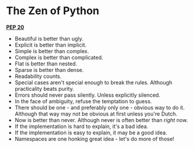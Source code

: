 # The Zen of Python

**[PEP 20](https://www.python.org/dev/peps/pep-0020/)**

- Beautiful is better than ugly.
- Explicit is better than implicit.
- Simple is better than complex.
- Complex is better than complicated.
- Flat is better than nested.
- Sparse is better than dense.
- Readability counts.
- Special cases aren't special enough to break the rules.
 Although practicality beats purity.
- Errors should never pass silently.
 Unless explicitly silenced.
- In the face of ambiguity, refuse the temptation to guess.
- There should be one - and preferably only one - obvious way to do it.
 Although that way may not be obvious at first unless you're Dutch.
- Now is better than never.
 Although never is often better than *right* now.
- If the implementation is hard to explain, it's a bad idea.
- If the implementation is easy to explain, it may be a good idea.
- Namespaces are one honking great idea - let's do more of those!
